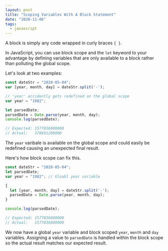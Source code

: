 ```yaml
---
layout: post
title: "Scoping Variables With A Block Statement"
date: "2020-11-06"
tags:
  - javascript
---
```


A block is simply any code wrapped in curly braces `{ }`.

In JavaScript, you can use block scope and the `let` keyword to your advantage by defining variables that are only available to a block rather than polluting the global scope.

Let's look at two examples:

```javascript
const dateStr = "2020-05-04";
var [year, month, day] = dateStr.split('-');

// 'year' accidently gets redefined on the global scope
var year = "1982";

let parsedDate;
parsedDate = Date.parse(year, month, day);
console.log(parsedDate);

// Expected: 1577836800000
// Actual:   378691200000
```

The `year` varibale is available on the global scope and could easily be redefined causing an unexpected final result.

Here's how block scope can fix this.

```javascript
const dateStr = "2020-05-04";
let parsedDate;
var year = "1982"; // Gloabl year variable

{
  let [year, month, day] = dateStr.split('-');
  parsedDate = Date.parse(year, month, day);
}

console.log(parsedDate);

// Expected: 1577836800000
// Actual:   1577836800000
```

We now have a global `year` variable and block scoped `year`, `month` and `day` variables. Assigning a value to `parsedDate` is handled within the block scope so the actual result matches our expected result.
